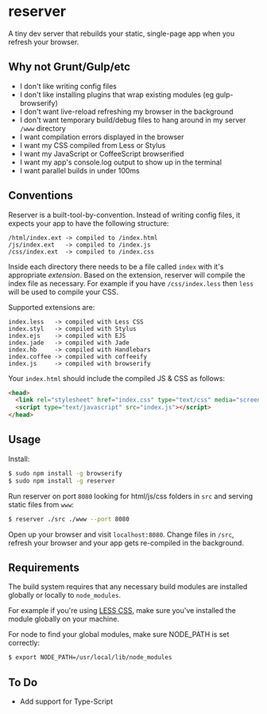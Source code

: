 reserver
========

A tiny dev server that rebuilds your static, single-page app when you refresh your browser.

## Why not Grunt/Gulp/etc

- I don't like writing config files
- I don't like installing plugins that wrap existing modules (eg gulp-browserify)
- I don't want live-reload refreshing my browser in the background
- I don't want temporary build/debug files to hang around in my server `/www` directory
- I want compilation errors displayed in the browser
- I want my CSS compiled from Less or Stylus
- I want my JavaScript or CoffeeScript browserified
- I want my app's console.log output to show up in the terminal
- I want parallel builds in under 100ms

## Conventions

Reserver is a built-tool-by-convention.  Instead of writing config files, it expects your app to have the following structure:

```
/html/index.ext -> compiled to /index.html
/js/index.ext   -> compiled to /index.js
/css/index.ext  -> compiled to /index.css
```

Inside each directory there needs to be a file called `index` with it's appropriate _extension_.  Based on the extension, reserver will compile the index file as necessary.  For example if you have `/css/index.less` then `less` will be used to compile your CSS.

Supported extensions are:

```
index.less   -> compiled with Less CSS
index.styl   -> compiled with Stylus
index.ejs    -> compiled with EJS
index.jade   -> compiled with Jade
index.hb     -> compiled with Handlebars
index.coffee -> compiled with coffeeify
index.js     -> compiled with browserify
```

Your `index.html` should include the compiled JS & CSS as follows:

```html
<head>
  <link rel="stylesheet" href="index.css" type="text/css" media="screen" />
  <script type="text/javascript" src="index.js"></script>
</head>
```

## Usage

Install:

```bash
$ sudo npm install -g browserify
$ sudo npm install -g reserver
```

Run reserver on port `8080` looking for html/js/css folders in `src` and serving static files from `www`:

```bash
$ reserver ./src ./www --port 8080
```

Open up your browser and visit `localhost:8080`.  Change files in `/src`, refresh your browser and your app gets re-compiled in the background.


## Requirements

The build system requires that any necessary build modules are installed globally or locally to `node_modules`.

For example if you're using [LESS CSS](http://lesscss.org), make sure you've installed the module globally on your machine.

For node to find your global modules, make sure NODE_PATH is set correctly:

```bash
$ export NODE_PATH=/usr/local/lib/node_modules
```


## To Do

- Add support for Type-Script
